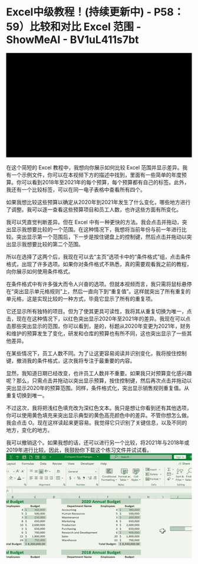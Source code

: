 # Excel中级教程！(持续更新中) - P58：59）比较和对比 Excel 范围 - ShowMeAI - BV1uL411s7bt

![](img/32b7e432c5e95387eb37a48f69c64570_0.png)

在这个简短的 Excel 教程中，我想向你展示如何比较 Excel 范围并显示差异。我有一个示例文件，你可以在本视频下方的描述中找到，里面有一些简单的年度预算。你可以看到2018年至2021年的每个预算，每个预算都有自己的标签。此外，我还有一个比较标签，可以在同一电子表格中查看所有四个。

如果我想比较这些预算以确定从2020年到2021年发生了什么变化，哪些地方进行了调整。我可以逐一查看这些预算项目和员工人数，也许这些方面有所变化。

我可以凭直觉判断差异。但在 Excel 中有一种更快的方法。我会点击并拖动，突出显示我想要比较的一个范围。在这种情况下，我想将当前年份与前一年进行比较。突出显示第一个范围后，下一步是按住键盘上的控制键，然后点击并拖动以突出显示我想要比较的第二个范围。

所以在选择了这两个后，我现在可以去“主页”选项卡中的“条件格式”组，点击条件格式，出现了许多选项。如果你对条件格式不熟悉，真的需要观看我之前的教程，向你展示如何使用条件格式。

在条件格式中有许多强大而令人兴奋的选项。但就本视频而言，我只需将鼠标悬停在“突出显示单元格规则”上，然后一直向下到“重复值”。这样就突出了所有重复的单元格，这是实现比较的一种方式，毕竟它显示了所有的重复项。

它还显示所有独特的项目。但为了使其更具可读性，我将其从重复切换为唯一，点击，现在在这种情况下，以红色突出显示2020年至2021年的差异。我现在可以点击那些突出显示的范围，你可以看到，是的，标题从2020年变更为2021年，财务和维护的预算发生了变化，研发和仓库的预算也有所不同，这也突出显示了一些其他差异。

在某些情况下，员工人数不同。为了让这更容易阅读并识别变化，我将按住控制键，撤消我的条件格式，这次我将专注于最重要的内容。

显然，我知道日期已经改变，也许员工人数并不重要。如果我只对预算变化感兴趣呢？那么，只需点击并拖动以突出显示预算，按住控制键，然后再次点击并拖动以突出显示2020年的预算范围。同样，条件格式化，突出显示销售规则重复值。从重复切换到唯一。

不过这次，我将把浅红色填充改为深红色文本。我只是想让你看到还有其他选项，你可以使用黄色填充来突出显示典型的黄色高亮颜色中的差异。不管你想怎么做。我会点击 O。现在这样读起来更容易。我觉得它只识别了关键信息，以及不同的地方，变化的地方。

我可以撤销这个。如果我想的话，还可以进行另一个比较，将2021年与2018年或2019年进行比较。因此，我鼓励你下载这个练习文件并试试看。![](img/32b7e432c5e95387eb37a48f69c64570_2.png)
